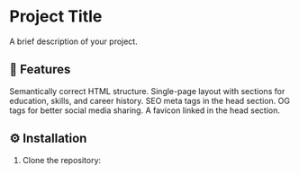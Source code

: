 # Project Title
A brief description of your project.

## 🚀 Features
Semantically correct HTML structure.
Single-page layout with sections for education, skills, and career history.
SEO meta tags in the head section.
OG tags for better social media sharing.
A favicon linked in the head section.
## ⚙ Installation
1. Clone the repository:
